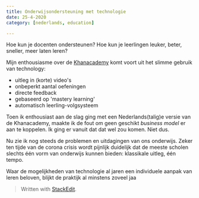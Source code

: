 ```yaml
---
title: Onderwijsondersteuning met technologie
date: 25-4-2020
category: [nederlands, education]

---
```


Hoe kun je docenten ondersteunen? 
Hoe kun je leerlingen leuker, beter, sneller, meer laten leren?

Mijn enthousiasme over de [Khanacademy]() komt voort uit het slimme gebruik van technology:
- uitleg in (korte) video's
- onbeperkt aantal oefeningen
- directe feedback 
- gebaseerd op 'mastery learning'
- automatisch leerling-volgsysteem

Toen ik enthousiast aan de slag ging met een Nederlands(talig)e versie van de Khanacademy, maakte ik de fout om geen geschikt *business model*
er aan te koppelen. Ik ging er vanuit dat dat wel zou komen. Niet dus.

Nu zie ik nog steeds de problemen en uitdagingen van ons onderwijs. Zeker ten tijde van de corona crisis wordt pijnlijk duidelijk dat de meeste scholen slechts &eacute;&eacute;n vorm van onderwijs kunnen bieden: klassikale uitleg, &eacute;&eacute;n tempo.

Waar de mogelijkheden van technologie al jaren een individuele aanpak van leren beloven, blijkt de praktijk al minstens zoveel jaa

> Written with [StackEdit](https://stackedit.io/).
<!--stackedit_data:
eyJoaXN0b3J5IjpbLTg1NTgwNTY5MywtMjAyNzc1NjQwLDczMD
k5ODExNl19
-->
